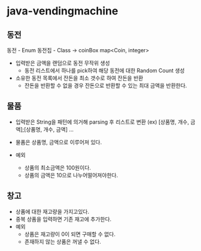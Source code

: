 # java-vendingmachine

## 동전

동전 - Enum 동전집 - Class -> coinBox map<Coin, integer>

- 입력받은 금액을 랜덤으로 동전 무작위 생성
    - 동전 리스트에서 하나를 pick하여 해당 동전에 대한 Random Count 생성
- 소유한 동전 목록에서 잔돈을 최소 갯수로 하여 잔돈을 반환
    - 잔돈을 반환할 수 없을 경우 잔돈으로 반환할 수 있는 최대 금액을 반환한다.

## 물품

- 입력받은 String을 패턴에 의거해 parsing 후 리스트로 변환
  (ex) [상품명, 개수, 금액];[상품명, 개수, 금액] ...

- 물품은 상품명, 금액으로 이루어져 있다.
- 예외
    - 상품의 최소금액은 100원이다.
    - 상품의 금액은 10으로 나누어떨어져야한다.

## 창고

- 상품에 대한 재고량을 가지고있다.
- 중복 상품을 입력하면 기존 재고에 추가한다.
- 예외
    - 상품은 재고량이 0이 되면 구매할 수 없다.
    - 존재하지 않는 상품은 꺼낼 수 없다.